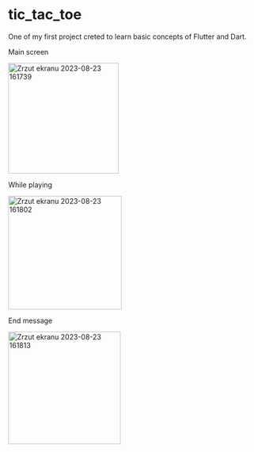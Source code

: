 # tic_tac_toe

One of my first project creted to learn basic concepts of Flutter and Dart.

Main screen

<img width="223" alt="Zrzut ekranu 2023-08-23 161739" src="https://github.com/Kubek-3/tic_tac_toe/assets/52927083/7e016dcf-84f9-4462-b356-7c665eb934a7">


While playing

<img width="229" alt="Zrzut ekranu 2023-08-23 161802" src="https://github.com/Kubek-3/tic_tac_toe/assets/52927083/544741f1-4570-43e6-9d78-cfde5cd53087">


End message

<img width="227" alt="Zrzut ekranu 2023-08-23 161813" src="https://github.com/Kubek-3/tic_tac_toe/assets/52927083/64d262ba-819c-439c-a458-027f6afd7f13">
